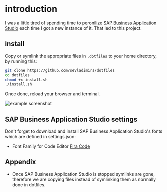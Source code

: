 # introduction

I was a little tired of spending time to peronilize [SAP Business Application Studio](https://help.sap.com/viewer/9d1db9835307451daa8c930fbd9ab264/Cloud/en-US/8f46c6e6f86641cc900871c903761fd4.html) each time I got a new instance of it. That led to this project.

## install

Copy or symlink the appropriate files in `.dotfiles` to your home directory, by running this:

```sh
git clone https://github.com/seVladimirs/dotfiles
cd dotfiles
chmod +x install.sh
./install.sh
```

Once done, reload your browser and terminal.

![example screenshot](https://i.imgur.com/szCLyPO.png)

## SAP Business Application Studio settings

Don't forget to download and install SAP Business Application Studio's fonts which are defined in settings.json:

- Font Family for Code Editor [Fira Code](https://github.com/tonsky/FiraCode)

## Appendix

- Once SAP Business Application Studio is stopped symlinks are gone, therefore we are copying files instead of symlinking them as normally done in dotfiles.
